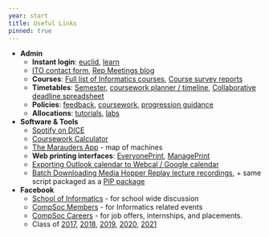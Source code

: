 ```yaml
---
year: start
title: Useful Links
pinned: true
---
```


- **Admin**
  - **Instant login**: [euclid](https://www.star.euclid.ed.ac.uk/urd/sits.urd/run/siw_sso.token), [learn](https://www.learn.ed.ac.uk/auth-saml/saml/login?apId=_175_1)
  - [ITO contact form](https://www.inf.ed.ac.uk/cgi-bin/iss/contact.cgi), [Rep Meetings blog](http://blog.inf.ed.ac.uk/issr/)
  - **Courses**: [Full list of Informatics courses](http://course.inf.ed.ac.uk/), [Course survey reports](http://www.inf.ed.ac.uk/admin/ITO/course-survey-reports/)
  - **Timetables**: [Semester](https://www.ed.ac.uk/semester-dates), [coursework planner / timeline](https://student.inf.ed.ac.uk/), [Collaborative deadline spreadsheet](https://docs.google.com/spreadsheets/d/1tcfobKOU1Qddl2C-ViqC5Ir3E-LuzQTTrKljC_v_YCo/edit?usp=sharing)
  - **Policies**: [feedback](http://www.inf.ed.ac.uk/student-services/teaching-organisation/for-taught-students/coursework-and-projects/coursework-assessment-and-feedback), [coursework](http://web.inf.ed.ac.uk/infweb/student-services/ito/admin/coursework-projects/late-coursework-extension-requests), [progression guidance](http://web.inf.ed.ac.uk/infweb/student-services/ito/admin/progression-guidance)
  - **Allocations**: [tutorials](https://portal.theon.inf.ed.ac.uk/reports/upt/open/TP072_Tutorial_Groups/), [labs](https://portal.theon.inf.ed.ac.uk/reports/upt/open/TP082_Laboratory_Groups/)
- **Software & Tools**
  - [Spotify on DICE](https://tardis.ed.ac.uk/~fox/entries/spotify.html)
  - [Coursework Calculator](/calculator)
  - [The Marauders App](https://mapp.betterinformatics.com) - map of machines
  - **Web printing interfaces**: [EveryonePrint](http://www.everyoneprint.is.ed.ac.uk), [ManagePrint](http://www.manageprint.is.ed.ac.uk)
  - [Exporting Outlook calendar to Webcal / Google calendar](https://medium.com/@neurosnap/how-to-share-outlook-office365s-calendar-with-google-calendar-ca7d9df7c056)
  - [Batch Downloading Media Hopper Replay lecture recordings](https://tardis.ed.ac.uk/~andrewferguson/echo360/), + same script packaged as a [PIP package](https://github.com/Visgean/echo360download)
- **Facebook**
  - [School of Informatics](https://facebook.com/groups/informatics.uoe) - for school wide discussion
  - [CompSoc Members](https://facebook.com/groups/compsocedinburgh) - for Informatics related events
  - [CompSoc Careers](https://facebook.com/groups/compsoc.offers) - for job offers, internships, and placements.
  - Class of [2017](https://www.facebook.com/groups/uoeinformatics2017), [2018](https://www.facebook.com/groups/uoeinformatics2018), [2019](https://www.facebook.com/groups/uoeinformatics2019), [2020](https://www.facebook.com/groups/638355673007684/), [2021](https://www.facebook.com/groups/487413248257663/)
